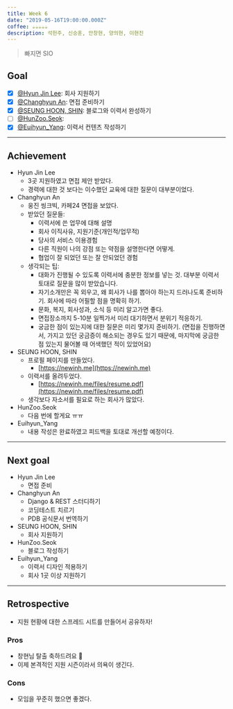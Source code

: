 ```yaml
---
title: Week 6
date: "2019-05-16T19:00:00.000Z"
coffee: ☕️️️️️️☕️☕️☕️☕️
description: 석헌주, 신승훈, 안창현, 양의현, 이현진
---
```


> 빠지면 SIO

## Goal

- [x] [@Hyun Jin Lee](https://github.com/HyunTruth): 회사 지원하기
- [x] [@Changhyun An](https://github.com/achooan): 면접 준비하기
- [x] [@SEUNG HOON, SHIN](https://github.com/newinh): 블로그와 이력서 완성하기
- [ ] [@HunZoo.Seok](https://github.com/zooozoo):
- [x] [@Euihyun_Yang](https://github.com/noahluftyang): 이력서 컨텐츠 작성하기

---

## Achievement

- Hyun Jin Lee
  - 3곳 지원하였고 면접 제안 받았다.
  - 경력에 대한 것 보다는 이수했던 교육에 대한 질문이 대부분이었다.
- Changhyun An
  - 웅진 씽크빅, 카페24 면접을 보았다.
  - 받았던 질문들:
    - 이력서에 쓴 업무에 대해 설명
    - 회사 이직사유, 지원기준(개인적/업무적)
    - 당사의 서비스 이용경험
    - 다른 직원이 나의 강점 또는 약점을 설명한다면 어떻게.
    - 협업이 잘 되었던 또는 잘 안되었던 경험
  - 생각되는 팁:
    - 대화가 진행될 수 있도록 이력서에 충분한 정보를 넣는 것. 대부분 이력서 토대로 질문을 많이 받았습니다.
    - 자기소개만은 꼭 외우고, 왜 회사가 나를 뽑아야 하는지 드러나도록 준비하기. 회사에 따라 어필할 점을 명확히 하기.
    - 문화, 복지, 회사성과, 소식 등 미리 알고가면 좋다.
    - 면접장소까지 5-10분 일찍가서 미리 대기하면서 분위기 적응하기.
    - 궁금한 점이 있는지에 대한 질문은 미리 몇가지 준비하기. (면접을 진행하면서, 가지고 있던 궁금증이 해소되는 경우도 있기 때문에, 마지막에 궁금한 점 있는지 물어볼 때 어색했던 적이 있었어요)
- SEUNG HOON, SHIN
  - 프로필 페이지를 만들었다.
    - [https://newinh.me](https://newinh.me)
  - 이력서를 올려두었다.
    - [https://newinh.me/files/resume.pdf](https://newinh.me/files/resume.pdf)
  - 생각보다 자소서를 필요로 하는 회사가 많았다.
- HunZoo.Seok
  - 다음 번에 할게요 ㅠㅠ
- Euihyun_Yang
  - 내용 작성은 완료하였고 피드백을 토대로 개선할 예정이다.

---

## Next goal

- Hyun Jin Lee
  - 면접 준비
- Changhyun An
  - Django & REST 스터디하기
  - 코딩테스트 치르기
  - PDB 공식문서 번역하기
- SEUNG HOON, SHIN
  - 회사 지원하기
- HunZoo.Seok
  - 블로그 작성하기
- Euihyun_Yang
  - 이력서 디자인 적용하기
  - 회사 1곳 이상 지원하기

---

## Retrospective

- 지원 현황에 대한 스프레드 시트를 만들어서 공유하자!

### Pros

- 창현님 탈출 축하드려요 :tada:
- 이제 본격적인 지원 시즌이라서 의욕이 생긴다.

### Cons

- 모임을 꾸준히 했으면 좋겠다.
